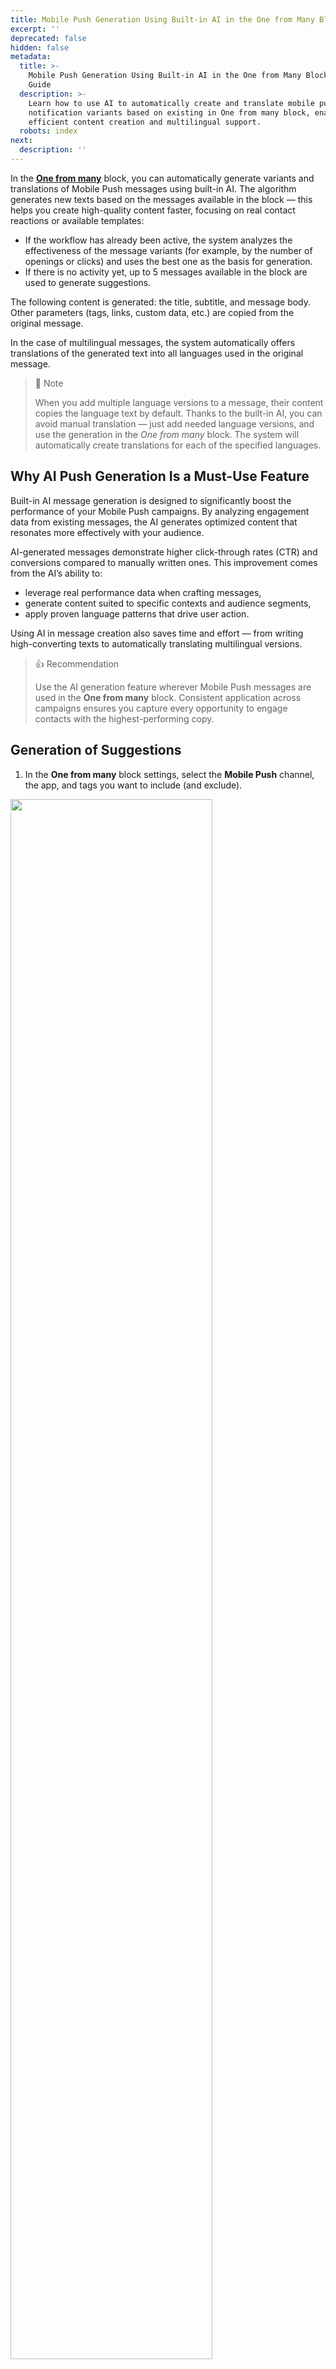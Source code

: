 ```yaml
---
title: Mobile Push Generation Using Built-in AI in the One from Many Block
excerpt: ''
deprecated: false
hidden: false
metadata:
  title: >-
    Mobile Push Generation Using Built-in AI in the One from Many Block | Yespo
    Guide
  description: >-
    Learn how to use AI to automatically create and translate mobile push
    notification variants based on existing in One from many block, enabling
    efficient content creation and multilingual support.
  robots: index
next:
  description: ''
---
```

In the **[One from many](https://docs.yespo.io/docs/using-one-many-block)** block, you can automatically generate variants and translations of Mobile Push messages using built-in AI. The algorithm generates new texts based on the messages available in the block — this helps you create high-quality content faster, focusing on real contact reactions or available templates:

* If the workflow has already been active, the system analyzes the effectiveness of the message variants (for example, by the number of openings or clicks) and uses the best one as the basis for generation.
* If there is no activity yet, up to 5 messages available in the block are used to generate suggestions.

The following content is generated: the title, subtitle, and message body. Other parameters (tags, links, custom data, etc.) are copied from the original message.

In the case of multilingual messages, the system automatically offers translations of the generated text into all languages ​​used in the original message.

> 📘 Note
>
> When you add multiple language versions to a message, their content copies the language text by default. Thanks to the built-in AI, you can avoid manual translation — just add needed language versions, and use the generation in the *One from many* block. The system will automatically create translations for each of the specified languages.

## Why AI Push Generation Is a Must-Use Feature

Built-in AI message generation is designed to significantly boost the performance of your Mobile Push campaigns. By analyzing engagement data from existing messages, the AI generates optimized content that resonates more effectively with your audience.

AI-generated messages demonstrate higher click-through rates (CTR) and conversions compared to manually written ones. This improvement comes from the AI’s ability to:

* leverage real performance data when crafting messages,
* generate content suited to specific contexts and audience segments,
* apply proven language patterns that drive user action.

Using AI in message creation also saves time and effort — from writing high-converting texts to automatically translating multilingual versions.

> 👍 Recommendation
>
> Use the AI generation feature wherever Mobile Push messages are used in the **One from many** block. Consistent application across campaigns ensures you capture every opportunity to engage contacts with the highest-performing copy.

## Generation of Suggestions

1. In the **One from many** block settings, select the **Mobile Push** channel, the app, and tags you want to include (and exclude).

<Image align="center" width="80% " src="https://files.readme.io/71b198f4d49f85ed670b3cf9a59960f60338fe16df98ee51c23fa7a2c85006f9-AI_1.png" />

2. Click the **Generate now** button.

<Image align="center" width="80% " src="https://files.readme.io/a02a45eb2eab70158b9e1f6cf5d084c20e5e140205454c7c5dcb9b72623f2451-AI_2.png" />

3. Specify the number of suggestions to generate and click **Generate now** (you can generate up to 20 suggestions for one block per session).

<Image align="center" width="80% " src="https://files.readme.io/d7a1a48fe34f051ee0448c7c856276c96b746bca09c6e8992777fe3162a3fa3f-AI_3.png" />

The generation of suggestions will begin, after which you can review and save or reject the proposed AI options.

## Moderation of Suggestions

Generated suggestions are displayed in the right sidebar, where you can review them and then accept or reject them. Accepted suggestions will be added to the message pull in the block and will also be created in the general Mobile Push list.

1. Click on a suggestion in the left column to view its content on the right. If the suggestion is multilingual, a switch between the corresponding languages ​​will be available above the content.

<Image align="center" width="80% " src="https://files.readme.io/76fa96dcf9f7be06bbba8373718650112a06bad30b69169802568b68493ea4d1-AI_4.png" />

2. Once the suggestions are generated, you can edit their content in the right column. If the suggestion is multilingual, you can edit its main version and automatically update the language versions by clicking the **Update translations** button.

<Image align="center" width="80% " src="https://files.readme.io/54edff0bef4718111793dbf3074f7731d363e482f7c95256abf3d9bd5f24614f-update.png" />

3. To save a suggestion for use in a block, select it and click **Publish messages**; to reject it, click **Discard**. You can also select all suggestions at once and accept or reject them.

<Image align="center" width="80% " src="https://files.readme.io/7796ea74ee55a3c732b15c5fb45cf61c672e827ad8f30de8f63e8488ebb3b24e-88b019e943fce27337ebf35f8c54bb091b8f1f25510be6d3c9726e615a2bd312-AI_5.png" />

After accepting or rejecting a suggestion, the option to cancel the selected action will be available for a few seconds.

<Image align="center" width="80% " src="https://files.readme.io/3e0eddbe2c1e461ce80dbe84dd8769eca1213aad15ab545241c10c22df131429-undo.png" />

4. Save the workflow to apply the changes.

> 📘 Note
>
> You can save the workflow even if not all suggestions are accepted or rejected — they are saved as drafts. The next time you open the workflow, you can return to review and finish moderating the remaining options.
>
> <Image align="center" width="80% " src="https://files.readme.io/c5a2c5f2e86eb1dfa57348347ffe2bebf504ae29ffd3dbad8604d2ca0733354e-ad2b90c8d42b83824bba2bb55e9eacf09725d73d4617b2eb14e0d1f0118d570b-AI_6.png" />
